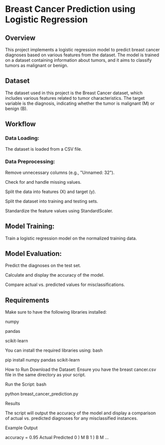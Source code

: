 # Breast Cancer Prediction using Logistic Regression
## Overview
This project implements a logistic regression model to predict breast cancer diagnoses based on various features from the dataset. The model is trained on a dataset containing information about tumors, and it aims to classify tumors as malignant or benign.
## Dataset
The dataset used in this project is the Breast Cancer dataset, which includes various features related to tumor characteristics. The target variable is the diagnosis, indicating whether the tumor is malignant (M) or benign (B).
## Workflow
### Data Loading: 
The dataset is loaded from a CSV file.
### Data Preprocessing:
Remove unnecessary columns (e.g., "Unnamed: 32").

Check for and handle missing values.

Split the data into features (X) and target (y).

Split the dataset into training and testing sets.

Standardize the feature values using StandardScaler.

## Model Training:
Train a logistic regression model on the normalized training data.
## Model Evaluation:
Predict the diagnoses on the test set.

Calculate and display the accuracy of the model.

Compare actual vs. predicted values for misclassifications.

## Requirements
Make sure to have the following libraries installed:

numpy

pandas

scikit-learn

You can install the required libraries using:
bash


pip install numpy pandas scikit-learn

How to Run
Download the Dataset: Ensure you have the breast cancer.csv file in the same directory as your script.

Run the Script:
bash


python breast_cancer_prediction.py

Results

The script will output the accuracy of the model and display a comparison of actual vs. predicted diagnoses for any misclassified instances.

Example Output

accuracy = 0.95
  Actual     Predicted
0 ) M       B
1 ) B       M
...
